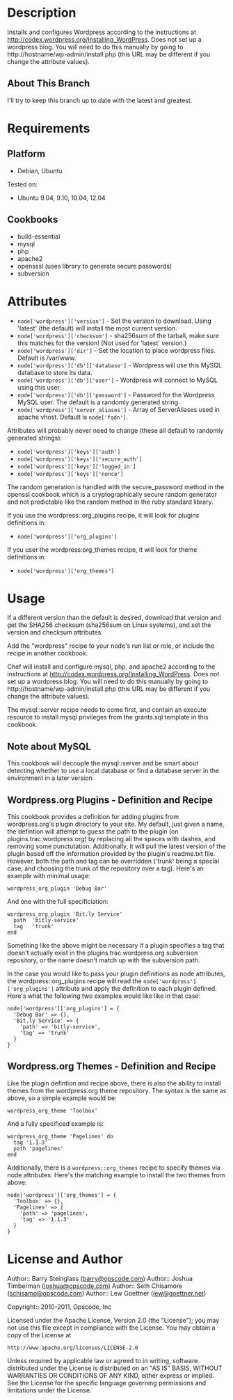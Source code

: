 Description
===========

Installs and configures Wordpress according to the instructions at http://codex.wordpress.org/Installing_WordPress. Does not set up a wordpress blog. You will need to do this manually by going to http://hostname/wp-admin/install.php (this URL may be different if you change the attribute values).

About This Branch
-----------------
I'll try to keep this branch up to date with the latest and greatest. 

Requirements
============

Platform
--------

* Debian, Ubuntu

Tested on:

* Ubuntu 9.04, 9.10, 10.04, 12.04

Cookbooks
---------

* build-essential
* mysql
* php
* apache2
* opensssl (uses library to generate secure passwords)
* subversion

Attributes
==========

* `node['wordpress']['version']` - Set the version to download. Using 'latest' (the default) will install the most current version.
* `node['wordpress']['checksum']` - sha256sum of the tarball, make sure this matches for the version! (Not used for 'latest' version.)
* `node['wordpress']['dir']` - Set the location to place wordpress files. Default is /var/www.
* `node['wordpress']['db']['database']` - Wordpress will use this MySQL database to store its data.
* `node['wordpress']['db']['user']` - Wordpress will connect to MySQL using this user.
* `node['wordpress']['db']['password']` - Password for the Wordpress MySQL user. The default is a randomly generated string.
* `node['wordpress']['server_aliases']` - Array of ServerAliases used in apache vhost. Default is `node['fqdn']`.

Attributes will probably never need to change (these all default to randomly generated strings):

* `node['wordpress']['keys']['auth']`
* `node['wordpress']['keys']['secure_auth']`
* `node['wordpress']['keys']['logged_in']`
* `node['wordpress']['keys']['nonce']`

The random generation is handled with the secure_password method in the openssl cookbook which is a cryptographically secure random generator and not predictable like the random method in the ruby standard library.

If you use the wordpress::org_plugins recipe, it will look for plugins definitions in:

* `node['wordpress']['org_plugins']`

If you user the wordpress:org_themes recipe, it will look for theme definitions in:

* `node['wordpress']['org_themes']`


Usage
=====

If a different version than the default is desired, download that version and get the SHA256 checksum (sha256sum on Linux systems), and set the version and checksum attributes.

Add the "wordpress" recipe to your node's run list or role, or include the recipe in another cookbook.

Chef will install and configure mysql, php, and apache2 according to the instructions at http://codex.wordpress.org/Installing_WordPress. Does not set up a wordpress blog. You will need to do this manually by going to http://hostname/wp-admin/install.php (this URL may be different if you change the attribute values).

The mysql::server recipe needs to come first, and contain an execute resource to install mysql privileges from the grants.sql template in this cookbook.

## Note about MySQL

This cookbook will decouple the mysql::server and be smart about detecting whether to use a local database or find a database server in the environment in a later version.

## Wordpress.org Plugins - Definition and Recipe

This cookbook provides a definition for adding plugins from wordpress.org's plugin directory to your site. My default, just given a name, the defintion will attempt to guess the path to the plugin (on plugins.trac.wordpress.org) by replacing all the spaces with dashes, and removing some punctutation. Additionally, it will pull the latest version of the plugin based off the information provided by the plugin's readme.txt file. However, both the path and tag can be overridden ('trunk' being a special case, and choosing the trunk of the repository over a tag). Here's an example with minimal usage:

    wordpress_org_plugin 'Debug Bar'

And one with the full specificiation:

    wordpress_org_plugin 'Bit.ly Service'
      path  'bitly-service'
      tag   'trunk'
    end

Something like the above might be necessary if a plugin specifies a tag that doesn't actually exist in the plugins.trac.wordpress.org subversion repository, or the name doesn't match up with the subversion path. 

In the case you would like to pass your plugin definitions as node attributes, the wordpress::org_plugins recipe will read the `node['wordpress']['org_plugins']` attribute and apply the definition to each plugin defined. Here's what the following two examples would like like in that case:

    node['wordpress']['org_plugins'] = {
      'Debug Bar' => {},
      'Bit.ly Service' => {
        'path' => 'bitly-service',
        'tag' => 'trunk'
      }
    }

## Wordpress.org Themes - Definition and Recipe

Like the plugin defintion and recipe above, there is also the ability to install themes from the wordpress.org theme repository. The syntax is the same as above, so a simple example would be:

    wordpress_org_theme 'Toolbox'

And a fully specificed example is:

    wordpress_org_theme 'Pagelines' do
      tag '1.1.3'
      path 'pagelines'
    end

Additionally, there is a `wordpress::org_themes` recipe to specify themes via node attributes. Here's the matching example to install the two themes from above:

    node['wordpress']['org_themes'] = {
      'Toolbox' => {},
      'Pagelines' => {
        'path' => 'pagelines',
        'tag' => '1.1.3'
      }
    }

License and Author
==================

Author:: Barry Steinglass (barry@opscode.com)
Author:: Joshua Timberman (joshua@opscode.com)
Author:: Seth Chisamore (schisamo@opscode.com)
Author:: Lew Goettner (lew@goettner.net)

Copyright:: 2010-2011, Opscode, Inc

Licensed under the Apache License, Version 2.0 (the "License");
you may not use this file except in compliance with the License.
You may obtain a copy of the License at

    http://www.apache.org/licenses/LICENSE-2.0

Unless required by applicable law or agreed to in writing, software
distributed under the License is distributed on an "AS IS" BASIS,
WITHOUT WARRANTIES OR CONDITIONS OF ANY KIND, either express or implied.
See the License for the specific language governing permissions and
limitations under the License.
